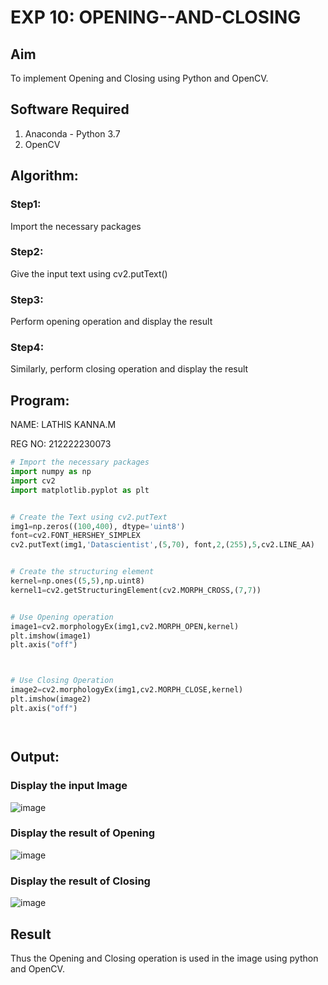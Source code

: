 # EXP 10: OPENING--AND-CLOSING
## Aim
To implement Opening and Closing using Python and OpenCV.

## Software Required
1. Anaconda - Python 3.7
2. OpenCV
## Algorithm:
### Step1:
Import the necessary packages


### Step2:
Give the input text using cv2.putText()

### Step3:
Perform opening operation and display the result

### Step4:
Similarly, perform closing operation and display the result


 
## Program:
NAME: LATHIS KANNA.M

REG NO: 212222230073

``` Python
# Import the necessary packages
import numpy as np
import cv2
import matplotlib.pyplot as plt


# Create the Text using cv2.putText
img1=np.zeros((100,400), dtype='uint8')
font=cv2.FONT_HERSHEY_SIMPLEX
cv2.putText(img1,'Datascientist',(5,70), font,2,(255),5,cv2.LINE_AA)


# Create the structuring element
kernel=np.ones((5,5),np.uint8)
kernel1=cv2.getStructuringElement(cv2.MORPH_CROSS,(7,7))


# Use Opening operation
image1=cv2.morphologyEx(img1,cv2.MORPH_OPEN,kernel)
plt.imshow(image1)
plt.axis("off")



# Use Closing Operation
image2=cv2.morphologyEx(img1,cv2.MORPH_CLOSE,kernel)
plt.imshow(image2)
plt.axis("off")




```
## Output:

### Display the input Image
![image](https://github.com/Subhikshaa13/OPENING--AND-CLOSING/assets/118787344/ecea916f-3d46-47e0-a0d1-3b2844b407eb)


### Display the result of Opening
![image](https://github.com/Subhikshaa13/OPENING--AND-CLOSING/assets/118787344/3a6027e5-f105-437e-a11f-b9e255ba32ae)


### Display the result of Closing
![image](https://github.com/Subhikshaa13/OPENING--AND-CLOSING/assets/118787344/eb44b501-9cdb-4871-bd38-8f40e9e2ffe1)


## Result
Thus the Opening and Closing operation is used in the image using python and OpenCV.
